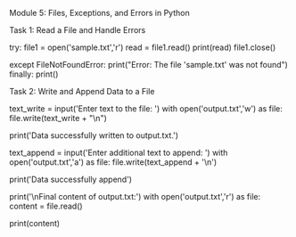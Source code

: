 Module 5: Files, Exceptions, and Errors in Python

Task 1: Read a File and Handle Errors 

try:
    file1 = open('sample.txt','r')
    read = file1.read()
    print(read)
    file1.close()
    
except FileNotFoundError:
    print("Error: The file 'sample.txt' was not found")
finally:
    print()

Task 2: Write and Append Data to a File

text_write = input('Enter text to the file: ')
with open('output.txt','w') as file:
    file.write(text_write + "\n")

print('Data successfully written to output.txt.')

text_append = input('Enter additional text to append: ')
with open('output.txt','a') as file:
    file.write(text_append + '\n')

print('Data successfully append')

print('\nFinal content of output.txt:')
with open('output.txt','r') as file:
    content = file.read()

print(content) 
